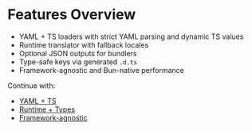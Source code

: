 # Features Overview

- YAML + TS loaders with strict YAML parsing and dynamic TS values
- Runtime translator with fallback locales
- Optional JSON outputs for bundlers
- Type-safe keys via generated `.d.ts`
- Framework-agnostic and Bun-native performance

Continue with:

- [YAML + TS](/features/yaml-ts)
- [Runtime + Types](/features/runtime-types)
- [Framework-agnostic](/features/framework-agnostic)
